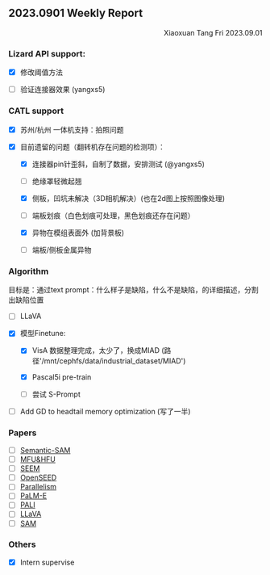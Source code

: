 ## 2023.0901 Weekly Report

<div align="right">Xiaoxuan Tang  Fri 2023.09.01</div>

### Lizard API support: 

- [x] 修改阈值方法
- [ ] 验证连接器效果 (yangxs5)
  

### CATL support
- [x] 苏州/杭州 一体机支持：拍照问题

- [x] 目前遗留的问题（翻转机存在问题的检测项）：

  - [x] 连接器pin针歪斜，自制了数据，安排测试 (@yangxs5)
  - [ ] 绝缘罩轻微起翘
  - [x] 侧板，凹坑未解决（3D相机解决）(也在2d图上按照图像处理)
  - [ ] 端板划痕（白色划痕可处理，黑色划痕还存在问题）
  - [x] 异物在模组表面外 (加背景板)
  - [ ] 端板/侧板金属异物
  
    

### Algorithm
目标是：通过text prompt：什么样子是缺陷，什么不是缺陷，的详细描述，分割出缺陷位置

- [ ] LLaVA
- [x] 模型Finetune:

  - [x] VisA 数据整理完成，太少了，换成MIAD (路径'/mnt/cephfs/data/industrial_dataset/MIAD')

  - [x] Pascal5i pre-train

  - [ ] 尝试 S-Prompt 

- [ ] Add GD to headtail memory optimization (写了一半)

### Papers
- [ ] [Semantic-SAM](https://arxiv.org/pdf/2307.04767.pdf)
- [ ] [MFU&HFU](https://arxiv.org/pdf/2205.05198.pdf) 
- [ ] [SEEM](https://arxiv.org/pdf/2304.06718.pdf)
- [ ] [OpenSEED](https://arxiv.org/pdf/2303.08131.pdf)
- [ ] [Parallelism](https://huggingface.co/docs/transformers/v4.15.0/parallelism)
- [ ] [PaLM-E](https://arxiv.org/pdf/2303.03378.pdf)
- [ ] [PALI](https://arxiv.org/pdf/2209.06794v4.pdf)
- [ ] [LLaVA]()
- [ ] [SAM]()

### Others

- [x] Intern supervise




